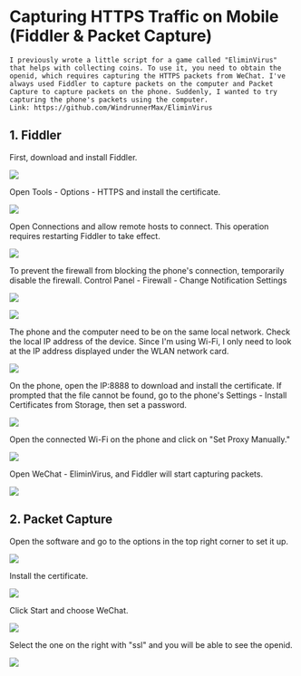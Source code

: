 # Capturing HTTPS Traffic on Mobile (Fiddler & Packet Capture)

    I previously wrote a little script for a game called "EliminVirus" that helps with collecting coins. To use it, you need to obtain the openid, which requires capturing the HTTPS packets from WeChat. I've always used Fiddler to capture packets on the computer and Packet Capture to capture packets on the phone. Suddenly, I wanted to try capturing the phone's packets using the computer. 
    Link: https://github.com/WindrunnerMax/EliminVirus

## 1. Fiddler
First, download and install Fiddler.

![](screenshots/2023-04-14-19-00-50.jpg)

Open Tools - Options - HTTPS and install the certificate.

![](screenshots/2023-04-14-19-01-00.png)

Open Connections and allow remote hosts to connect. This operation requires restarting Fiddler to take effect.

![](screenshots/2023-04-14-19-01-09.png)

To prevent the firewall from blocking the phone's connection, temporarily disable the firewall.
Control Panel - Firewall - Change Notification Settings

![](screenshots/2023-04-14-19-01-19.png)

![](screenshots/2023-04-14-19-01-26.png)

The phone and the computer need to be on the same local network. Check the local IP address of the device. Since I'm using Wi-Fi, I only need to look at the IP address displayed under the WLAN network card.

![](screenshots/2023-04-14-19-01-36.jpg)

On the phone, open the IP:8888 to download and install the certificate. If prompted that the file cannot be found, go to the phone's Settings - Install Certificates from Storage, then set a password.

![](screenshots/2023-04-14-19-01-47.jpg)

Open the connected Wi-Fi on the phone and click on "Set Proxy Manually."

![](screenshots/2023-04-14-19-01-56.jpg)

Open WeChat - EliminVirus, and Fiddler will start capturing packets.

![](screenshots/2023-04-14-19-02-06.jpg)

## 2. Packet Capture
Open the software and go to the options in the top right corner to set it up.

![](screenshots/2023-04-14-19-02-14.jpg)

Install the certificate.

![](screenshots/2023-04-14-19-02-23.jpg)

Click Start and choose WeChat.

![](screenshots/2023-04-14-19-02-30.jpg)

Select the one on the right with "ssl" and you will be able to see the openid.

![](screenshots/2023-04-14-19-02-36.jpg)